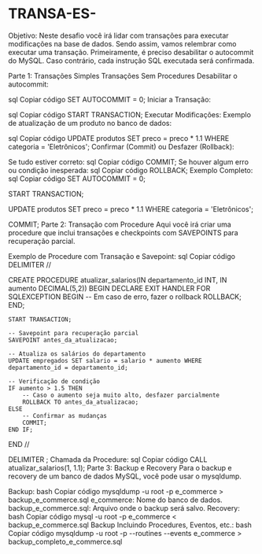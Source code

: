 # TRANSA-ES-
Objetivo:    Neste desafio você irá lidar com transações para executar modificações na base de dados. Sendo assim, vamos relembrar como executar uma transação. Primeiramente, é preciso desabilitar o autocommit do MySQL. Caso contrário, cada instrução SQL executada será confirmada. 

Parte 1: Transações Simples
Transações Sem Procedures
Desabilitar o autocommit:

sql
Copiar código
SET AUTOCOMMIT = 0;
Iniciar a Transação:

sql
Copiar código
START TRANSACTION;
Executar Modificações: Exemplo de atualização de um produto no banco de dados:

sql
Copiar código
UPDATE produtos SET preco = preco * 1.1 WHERE categoria = 'Eletrônicos';
Confirmar (Commit) ou Desfazer (Rollback):

Se tudo estiver correto:
sql
Copiar código
COMMIT;
Se houver algum erro ou condição inesperada:
sql
Copiar código
ROLLBACK;
Exemplo Completo:
sql
Copiar código
SET AUTOCOMMIT = 0;

START TRANSACTION;

UPDATE produtos SET preco = preco * 1.1 WHERE categoria = 'Eletrônicos';

COMMIT;
Parte 2: Transação com Procedure
Aqui você irá criar uma procedure que inclui transações e checkpoints com SAVEPOINTS para recuperação parcial.

Exemplo de Procedure com Transação e Savepoint:
sql
Copiar código
DELIMITER //

CREATE PROCEDURE atualizar_salarios(IN departamento_id INT, IN aumento DECIMAL(5,2))
BEGIN
    DECLARE EXIT HANDLER FOR SQLEXCEPTION
    BEGIN
        -- Em caso de erro, fazer o rollback
        ROLLBACK;
    END;

    START TRANSACTION;
    
    -- Savepoint para recuperação parcial
    SAVEPOINT antes_da_atualizacao;

    -- Atualiza os salários do departamento
    UPDATE empregados SET salario = salario * aumento WHERE departamento_id = departamento_id;
    
    -- Verificação de condição
    IF aumento > 1.5 THEN
        -- Caso o aumento seja muito alto, desfazer parcialmente
        ROLLBACK TO antes_da_atualizacao;
    ELSE
        -- Confirmar as mudanças
        COMMIT;
    END IF;
END //

DELIMITER ;
Chamada da Procedure:
sql
Copiar código
CALL atualizar_salarios(1, 1.1);
Parte 3: Backup e Recovery
Para o backup e recovery de um banco de dados MySQL, você pode usar o mysqldump.

Backup:
bash
Copiar código
mysqldump -u root -p e_commerce > backup_e_commerce.sql
e_commerce: Nome do banco de dados.
backup_e_commerce.sql: Arquivo onde o backup será salvo.
Recovery:
bash
Copiar código
mysql -u root -p e_commerce < backup_e_commerce.sql
Backup Incluindo Procedures, Eventos, etc.:
bash
Copiar código
mysqldump -u root -p --routines --events e_commerce > backup_completo_e_commerce.sql
